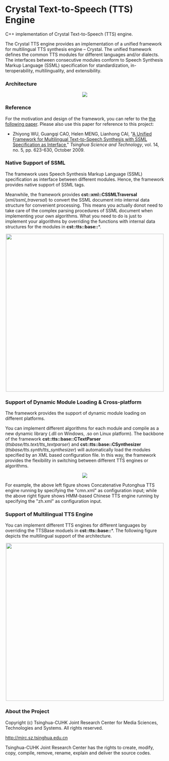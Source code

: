 ﻿# Crystal Text-to-Speech (TTS) Engine

C++ implementation of Crystal Text-to-Speech (TTS) engine.

The Crystal TTS engine provides an implementation of a unified framework for multilingual TTS synthesis engine – Crystal.  The unified framework defines the common TTS modules for different languages and/or dialects.  The interfaces between consecutive modules conform to Speech Synthesis Markup Language (SSML) specification for standardization, in-teroperability, multilinguality, and extensibility.

### Architecture

<p align="center">
  <img src="./document/docs/architecture.svg"/>
</p>

### Reference
For the motivation and design of the framework, you can refer to the [the following paper](http://www1.se.cuhk.edu.hk/~hccl/publications/pub/2035_Unified%20Framework.pdf).  Please also use this paper for reference to this project:

- Zhiyong WU, Guangqi CAO, Helen MENG, Lianhong CAI, "[A Unified Framework for Multilingual Text-to-Speech Synthesis with SSML Specification as Interface](http://www1.se.cuhk.edu.hk/~hccl/publications/pub/2035_Unified%20Framework.pdf)," *Tsinghua Science and Technology*, vol. 14, no. 5, pp. 623-630, October 2009.

### Native Support of SSML

The framework uses Speech Synthesis Markup Language (SSML) specification as interface between different modules.  Hence, the framework provides native support of SSML tags.

Meanwhile, the framework provides **cst::xml::CSSMLTraversal** (*xml/ssml_traversal*) to convert the SSML document into internal data structure for convenient processing.  This means you actually donot need to take care of the complex parsing procedures of SSML document when implementing your own algorithms.  What you need to do is just to implement your algorithms by overriding the functions with internal data structures for the modules in **cst::tts::base::***.

<p align="center">
  <img width="500" src="./document/docs/ssml_interface.png"/>
</p> 

### Support of Dynamic Module Loading & Cross-platform

The framework provides the support of dynamic module loading on different platforms.

You can implement different algorithms for each module and compile as a new dynamic library (.dll on Windows, .so on Linux platform).  The backbone of the framework **cst::tts::base::CTextParser** (*ttsbase/tts.text/tts_textparser*) and **cst::tts::base::CSynthesizer** (*ttsbase/tts.synth/tts_synthesizer*) will automatically load the modules specified by an XML based configuration file.  In this way, the framework provides the flexibility in switching between different TTS engines or algorithms.

<p align="center">
  <img src="./document/docs/dynamic_module_loading.png"/>
</p> 

For example, the above left figure shows Concatenative Putonghua TTS engine running by specifying the "cmn.xml" as configuration input; while the above right figure shows HMM-based Chinese TTS engine running by specifying the "zh.xml" as configuration input.


### Support of Multilingual TTS Engine

You can implement different TTS engines for different languages by overriding the TTSBase moduels in **cst::tts::base::***.  The following figure depicts the multilingual support of the architecture.

<p align="center">
  <img width="500" src="./document/docs/interface.png"/>
</p> 


### About the Project

Copyright (c) Tsinghua-CUHK Joint Research Center for Media Sciences, Technologies and Systems. All rights reserved.

http://mjrc.sz.tsinghua.edu.cn

Tsinghua-CUHK Joint Research Center has the rights to create, modify, copy, compile, remove, rename, explain and deliver the source codes.
